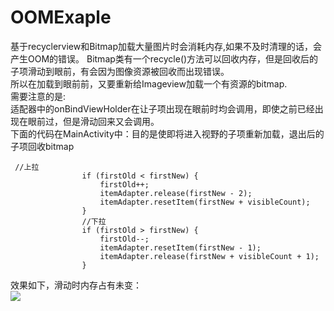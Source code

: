# OOMExaple
基于recyclerview和Bitmap加载大量图片时会消耗内存,如果不及时清理的话，会产生OOM的错误。
Bitmap类有一个recycle()方法可以回收内存，但是回收后的子项滑动到眼前，有会因为图像资源被回收而出现错误。<br>
所以在加载到眼前前，又要重新给Imageview加载一个有资源的bitmap.<br>
需要注意的是:<br>
适配器中的onBindViewHolder在让子项出现在眼前时均会调用，即使之前已经出现在眼前过，但是滑动回来又会调用。<br>
下面的代码在MainActivity中：目的是使即将进入视野的子项重新加载，退出后的子项回收bitmap<br>
```
 //上拉
                if (firstOld < firstNew) {
                    firstOld++;
                    itemAdapter.release(firstNew - 2);
                    itemAdapter.resetItem(firstNew + visibleCount);
                }
                //下拉
                if (firstOld > firstNew) {
                    firstOld--;
                    itemAdapter.resetItem(firstNew - 1);
                    itemAdapter.release(firstNew + visibleCount + 1);
                }
```
效果如下，滑动时内存占有未变：<br>
![](https://github.com/HeTingwei/OOMExaple/blob/master/doc/%E6%95%88%E6%9E%9C.gif)
